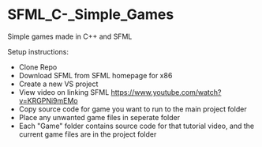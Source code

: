 # SFML_C-_Simple_Games
Simple games made in C++ and SFML

Setup instructions:
* Clone Repo
* Download SFML from SFML homepage for x86
* Create a new VS project
* View video on linking SFML https://www.youtube.com/watch?v=KRGPNi9mEMo
* Copy source code for game you want to run to the main project folder
* Place any unwanted game files in seperate folder
* Each "Game" folder contains source code for that tutorial video, and the current game files are in the project folder
